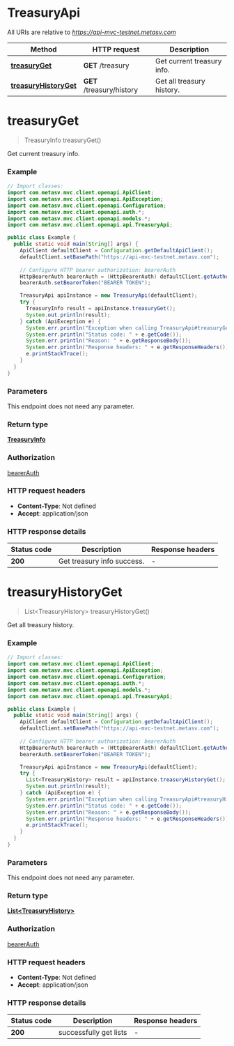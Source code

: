 # TreasuryApi

All URIs are relative to *https://api-mvc-testnet.metasv.com*

Method | HTTP request | Description
------------- | ------------- | -------------
[**treasuryGet**](TreasuryApi.md#treasuryGet) | **GET** /treasury | Get current treasury info.
[**treasuryHistoryGet**](TreasuryApi.md#treasuryHistoryGet) | **GET** /treasury/history | Get all treasury history.


<a name="treasuryGet"></a>
# **treasuryGet**
> TreasuryInfo treasuryGet()

Get current treasury info.

### Example
```java
// Import classes:
import com.metasv.mvc.client.openapi.ApiClient;
import com.metasv.mvc.client.openapi.ApiException;
import com.metasv.mvc.client.openapi.Configuration;
import com.metasv.mvc.client.openapi.auth.*;
import com.metasv.mvc.client.openapi.models.*;
import com.metasv.mvc.client.openapi.api.TreasuryApi;

public class Example {
  public static void main(String[] args) {
    ApiClient defaultClient = Configuration.getDefaultApiClient();
    defaultClient.setBasePath("https://api-mvc-testnet.metasv.com");
    
    // Configure HTTP bearer authorization: bearerAuth
    HttpBearerAuth bearerAuth = (HttpBearerAuth) defaultClient.getAuthentication("bearerAuth");
    bearerAuth.setBearerToken("BEARER TOKEN");

    TreasuryApi apiInstance = new TreasuryApi(defaultClient);
    try {
      TreasuryInfo result = apiInstance.treasuryGet();
      System.out.println(result);
    } catch (ApiException e) {
      System.err.println("Exception when calling TreasuryApi#treasuryGet");
      System.err.println("Status code: " + e.getCode());
      System.err.println("Reason: " + e.getResponseBody());
      System.err.println("Response headers: " + e.getResponseHeaders());
      e.printStackTrace();
    }
  }
}
```

### Parameters
This endpoint does not need any parameter.

### Return type

[**TreasuryInfo**](TreasuryInfo.md)

### Authorization

[bearerAuth](../README.md#bearerAuth)

### HTTP request headers

 - **Content-Type**: Not defined
 - **Accept**: application/json

### HTTP response details
| Status code | Description | Response headers |
|-------------|-------------|------------------|
**200** | Get treasury info success. |  -  |

<a name="treasuryHistoryGet"></a>
# **treasuryHistoryGet**
> List&lt;TreasuryHistory&gt; treasuryHistoryGet()

Get all treasury history.

### Example
```java
// Import classes:
import com.metasv.mvc.client.openapi.ApiClient;
import com.metasv.mvc.client.openapi.ApiException;
import com.metasv.mvc.client.openapi.Configuration;
import com.metasv.mvc.client.openapi.auth.*;
import com.metasv.mvc.client.openapi.models.*;
import com.metasv.mvc.client.openapi.api.TreasuryApi;

public class Example {
  public static void main(String[] args) {
    ApiClient defaultClient = Configuration.getDefaultApiClient();
    defaultClient.setBasePath("https://api-mvc-testnet.metasv.com");
    
    // Configure HTTP bearer authorization: bearerAuth
    HttpBearerAuth bearerAuth = (HttpBearerAuth) defaultClient.getAuthentication("bearerAuth");
    bearerAuth.setBearerToken("BEARER TOKEN");

    TreasuryApi apiInstance = new TreasuryApi(defaultClient);
    try {
      List<TreasuryHistory> result = apiInstance.treasuryHistoryGet();
      System.out.println(result);
    } catch (ApiException e) {
      System.err.println("Exception when calling TreasuryApi#treasuryHistoryGet");
      System.err.println("Status code: " + e.getCode());
      System.err.println("Reason: " + e.getResponseBody());
      System.err.println("Response headers: " + e.getResponseHeaders());
      e.printStackTrace();
    }
  }
}
```

### Parameters
This endpoint does not need any parameter.

### Return type

[**List&lt;TreasuryHistory&gt;**](TreasuryHistory.md)

### Authorization

[bearerAuth](../README.md#bearerAuth)

### HTTP request headers

 - **Content-Type**: Not defined
 - **Accept**: application/json

### HTTP response details
| Status code | Description | Response headers |
|-------------|-------------|------------------|
**200** | successfully get lists |  -  |

